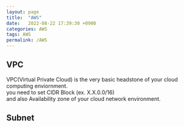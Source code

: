 ```yaml
---
layout: page
title:  "AWS"
date:   2022-08-22 17:39:30 +0900
categories: AWS
tags: AWS
permalink: /AWS
---
```


## VPC

VPC(Virtual Private Cloud) is the very basic headstone of your cloud computing enviornment.  
you need to set CIDR Block (ex. X.X.0.0/16) \
and also Availability zone of your cloud network environment.

## Subnet
